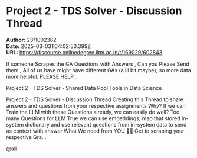 # Project 2 - TDS Solver - Discussion Thread

**Author:** 23f1002382  
**Date:** 2025-03-03T04:02:50.399Z  
**URL:** https://discourse.onlinedegree.iitm.ac.in/t/169029/602843

If someone Scrapes the GA Questions with Answers , Can you Please Send them , All of us have might have different GAs (a lil bit maybe), so more data more helpful. PLEASE HELP…



Project 2 - TDS Solver - Shared Data Pool Tools in Data Science


Project 2 - TDS Solver - Discussion Thread
Creating this Thread to share answers and questions from your respective assignments
Why? 
If we can Train the LLM with these Questions already, we can easily do well? 
Too many Questions for LLM 
True we can use embeddings, map that stored in-system dictionary and use relevant questions from in-system data to send as context with answer 
What We need from YOU 🫵🏽
Get to scraping your respective Gra…
  

@all
